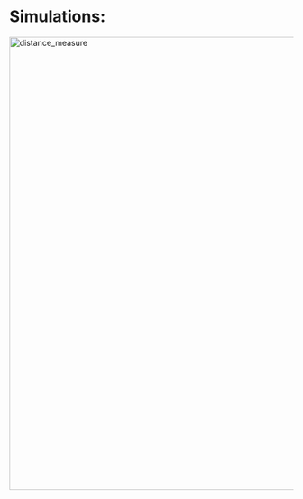 # Simulations:
<img width="802" alt="distance_measure" src="https://user-images.githubusercontent.com/94236917/144303232-996d981c-fe63-4181-8186-7c7b1f1b6787.png">
